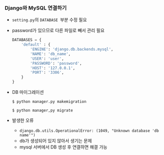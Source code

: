 ### Django와 MySQL 연결하기

- `setting.py`의 `DATABASE `부분 수정 필요

- password가 있으므로 다른 파일로 빼서 관리 필요

  ```python
  DATABASES = {
      'default' : {
          'ENGINE': 'django.db.backends.mysql',   
          'NAME': 'db_name',  
          'USER': 'user', 
          'PASSWORD': 'password',
          'HOST': '127.0.0.1',
          'PORT': '3306', 
      }
  }
  ```



- DB 마이그레이션

  ```
  $ python manager.py makemigration
  
  $ python manager,py migrate
  ```



- 발생한 오류
  - `django.db.utils.OperationalError: (1049, "Unknown database 'db name'")`
  - db가 생성되어 있지 않아서 생기는 문제
  - mysql 서버에서 DB 생성 후 연결하면 해결 가능



